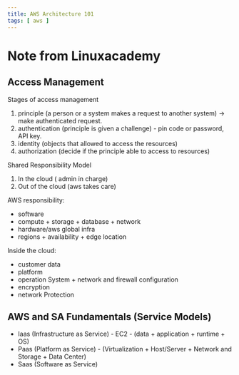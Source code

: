 ```yaml
---
title: AWS Architecture 101
tags: [ aws ]
---
```

# Note from Linuxacademy

## Access Management

Stages of access management

1. principle (a person or a system makes a request to another system) -> make authenticated request.
2. authentication (principle is given a challenge) - pin code or password, API key.
3. identity (objects that allowed to access the resources) 
4. authorization (decide if the principle able to access to resources)

Shared Responsibility Model

1. In the cloud  ( admin in charge)
2. Out of the cloud  (aws takes care)

AWS responsibility:
* software
* compute + storage + database + network
* hardware/aws global infra
* regions + availability + edge location

Inside the cloud:
* customer data
* platform
* operation System + network and firewall configuration
* encryption
* network Protection

## AWS and SA Fundamentals (Service Models)
* Iaas (Infrastructure as Service) - EC2 - (data + application + runtime + OS)
* Paas (Platform as Service) - (Virtualization + Host/Server + Network and Storage + Data Center)
* Saas (Software as Service)





